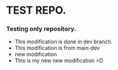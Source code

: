 # TEST REPO.
### Testing only repository.
* This modification is done in dev branch.
* This modification is from main-dev
* new modification
* This is my new new modification =D